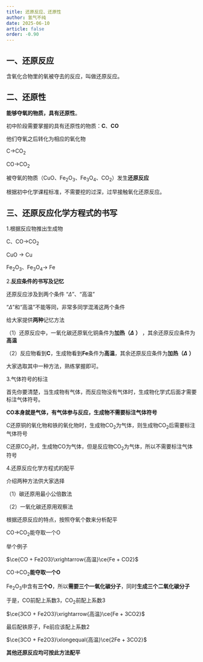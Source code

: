 ```yaml
---
title: 还原反应、还原性
author: 氢气不纯
date: 2025-06-10
article: false
order: -0.90
---
```


## 一、还原反应

含氧化合物里的氧被夺去的反应，叫做还原反应。

## 二、还原性	

**能够夺氧的物质，具有还原性**。

初中阶段需要掌握的具有还原性的物质：**C**、**CO**

他们夺氧之后转化为相应的氧化物

C→CO<sub>2</sub>

CO→CO<sub>2</sub>

被夺氧的物质（CuO、Fe<sub>2</sub>O<sub>3</sub>、Fe<sub>3</sub>O<sub>4</sub>、CO<sub>2</sub>）发生**还原反应**

根据初中化学课程标准，不需要挖的过深，过早接触氧化还原反应。

## 三、还原反应化学方程式的书写

1.根据反应物推出生成物

C、CO→CO<sub>2</sub>

CuO → Cu

Fe<sub>2</sub>O<sub>3</sub>、Fe<sub>3</sub>O<sub>4</sub>→ Fe

2.**反应条件的书写及记忆**

还原反应涉及到两个条件 “$\Delta$”、“高温”

“$\Delta$”和“高温”不能等同，非常多同学混淆这两个条件

给大家提供**两种**记忆方法

（1）还原反应中，一氧化碳还原氧化铜条件为**加热（**​**$\Delta$**​ **）** ，其余还原反应条件为**高温**

（2）反应物看到**C**，生成物看到**Fe**条件为**高温**，其余还原反应条件为**加热（**​**$\Delta$**​ **）**

大家选取其中一种方法，熟练掌握即可。

3.气体符号的标注

首先你要清楚，当生成物有气体，而反应物没有气体时，生成物化学式后面才需要标注气体符号。

**CO本身就是气体，有气体参与反应，生成物不需要标注气体符号**

C还原铜的氧化物和铁的氧化物时，生成物CO<sub>2</sub>为气体，则生成物CO<sub>2</sub>后需要标注气体符号

C还原CO<sub>2</sub>时，生成物CO为气体，但是反应物CO<sub>2</sub>为气体，所以不需要标注气体符号

4.还原反应化学方程式的配平	

介绍两种方法供大家选择

（1）碳还原用最小公倍数法

（2）一氧化碳还原用观察法

根据还原反应的特点，按照夺氧个数来分析配平

CO→CO<sub>2</sub>能夺取一个O

举个例子	

$\ce{CO + Fe2O3}\xrightarrow{高温}\ce{Fe + CO2}$

CO→CO<sub>2</sub>​**能夺取一个O**

Fe<sub>2</sub>O<sub>3</sub>中含有**三个O**，所以**需要三个一氧化碳分子**，同时**生成三个二氧化碳分子**

于是，CO前配上系数3，CO<sub>2</sub>前配上系数3

$\ce{3CO + Fe2O3}\xrightarrow{高温}\ce{Fe + 3CO2}$

最后配铁原子，Fe前应该配上系数2

$\ce{3CO + Fe2O3}\xlongequal{高温}\ce{2Fe + 3CO2}$

**其他还原反应均可按此方法配平**

‍
